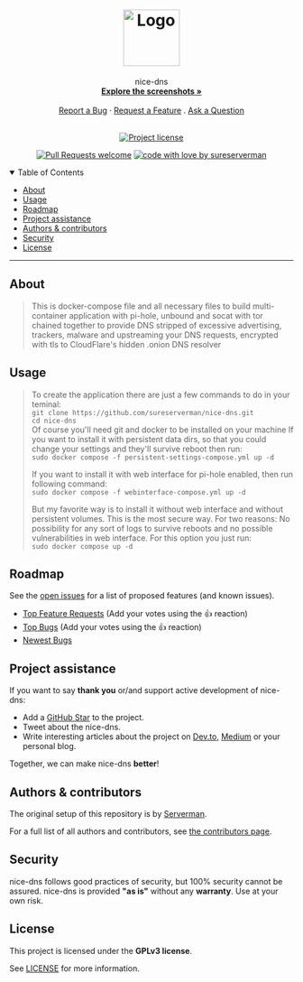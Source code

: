 <h1 align="center">
  <a href="https://github.com/sureserverman/nice-dns">
    <!-- Please provide path to your logo here -->
    <img src="docs/images/logo.svg" alt="Logo" width="100" height="100">
  </a>
</h1>

<div align="center">
  nice-dns
  <br />
  <a href="#about"><strong>Explore the screenshots »</strong></a>
  <br />
  <br />
  <a href="https://github.com/sureserverman/nice-dns/issues/new?assignees=&labels=bug&template=01_BUG_REPORT.md&title=bug%3A+">Report a Bug</a>
  ·
  <a href="https://github.com/sureserverman/nice-dns/issues/new?assignees=&labels=enhancement&template=02_FEATURE_REQUEST.md&title=feat%3A+">Request a Feature</a>
  .
  <a href="https://github.com/sureserverman/nice-dns/issues/new?assignees=&labels=question&template=04_SUPPORT_QUESTION.md&title=support%3A+">Ask a Question</a>
</div>

<div align="center">
<br />

[![Project license](https://img.shields.io/github/license/sureserverman/nice-dns.svg?style=flat-square)](LICENSE)

[![Pull Requests welcome](https://img.shields.io/badge/PRs-welcome-ff69b4.svg?style=flat-square)](https://github.com/sureserverman/nice-dns/issues?q=is%3Aissue+is%3Aopen+label%3A%22help+wanted%22)
[![code with love by sureserverman](https://img.shields.io/badge/%3C%2F%3E%20with%20%E2%99%A5%20by-sureserverman-ff1414.svg?style=flat-square)](https://github.com/sureserverman)

</div>

<details open="open">
<summary>Table of Contents</summary>

- [About](#about)
- [Usage](#usage)
- [Roadmap](#roadmap)
- [Project assistance](#project-assistance)
- [Authors & contributors](#authors--contributors)
- [Security](#security)
- [License](#license)

</details>

---

## About

> This is docker-compose file and all necessary files to build multi-container application with pi-hole, unbound and socat with tor
> chained together to provide DNS stripped of excessive advertising, trackers, malware and upstreaming your DNS requests, encrypted with tls to 
> CloudFlare's hidden .onion DNS resolver

## Usage


> To create the application there are just a few commands to do in your teminal:\
> `git clone https://github.com/sureserverman/nice-dns.git`\
> `cd nice-dns`\
> Of course you'll need git and docker to be installed on your machine
> If you want to install it with persistent data dirs, so that you could change your settings and they'll survive reboot then run:\
> `sudo docker compose -f persistent-settings-compose.yml up -d`
> 
> If you want to install it with web interface for pi-hole enabled, then run following command:\
> `sudo docker compose -f webinterface-compose.yml up -d`
> 
> But my favorite way is to install it without web interface and without persistent volumes. This is the most secure way. 
> For two reasons: No possibility for any sort of logs to survive reboots and no possible vulnerabilities in web interface. For this option you just run:\
> `sudo docker compose up -d`
> 
> 
> 
> 


## Roadmap

See the [open issues](https://github.com/sureserverman/nice-dns/issues) for a list of proposed features (and known issues).

- [Top Feature Requests](https://github.com/sureserverman/nice-dns/issues?q=label%3Aenhancement+is%3Aopen+sort%3Areactions-%2B1-desc) (Add your votes using the 👍 reaction)
- [Top Bugs](https://github.com/sureserverman/nice-dns/issues?q=is%3Aissue+is%3Aopen+label%3Abug+sort%3Areactions-%2B1-desc) (Add your votes using the 👍 reaction)
- [Newest Bugs](https://github.com/sureserverman/nice-dns/issues?q=is%3Aopen+is%3Aissue+label%3Abug)

## Project assistance

If you want to say **thank you** or/and support active development of nice-dns:

- Add a [GitHub Star](https://github.com/sureserverman/nice-dns) to the project.
- Tweet about the nice-dns.
- Write interesting articles about the project on [Dev.to](https://dev.to/), [Medium](https://medium.com/) or your personal blog.

Together, we can make nice-dns **better**!

## Authors & contributors

The original setup of this repository is by [Serverman](https://github.com/sureserverman).

For a full list of all authors and contributors, see [the contributors page](https://github.com/sureserverman/nice-dns/contributors).

## Security

nice-dns follows good practices of security, but 100% security cannot be assured.
nice-dns is provided **"as is"** without any **warranty**. Use at your own risk.

## License

This project is licensed under the **GPLv3 license**.

See [LICENSE](LICENSE.md) for more information.
